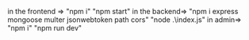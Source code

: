 in the frontend =>
  "npm i"
  "npm start"
in the backend=>
  "npm i express mongoose multer jsonwebtoken path cors"
  "node .\index.js"
in admin=>
  "npm i"
  "npm run dev"
